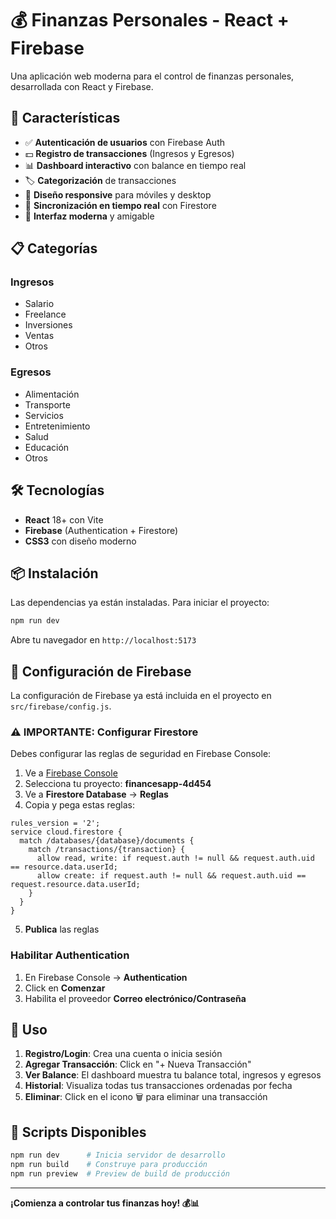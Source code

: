 # 💰 Finanzas Personales - React + Firebase

Una aplicación web moderna para el control de finanzas personales, desarrollada con React y Firebase.

## 🚀 Características

- ✅ **Autenticación de usuarios** con Firebase Auth
- 💵 **Registro de transacciones** (Ingresos y Egresos)
- 📊 **Dashboard interactivo** con balance en tiempo real
- 🏷️ **Categorización** de transacciones
- 📱 **Diseño responsive** para móviles y desktop
- 🔄 **Sincronización en tiempo real** con Firestore
- 🎨 **Interfaz moderna** y amigable

## 📋 Categorías

### Ingresos
- Salario
- Freelance
- Inversiones
- Ventas
- Otros

### Egresos
- Alimentación
- Transporte
- Servicios
- Entretenimiento
- Salud
- Educación
- Otros

## 🛠️ Tecnologías

- **React** 18+ con Vite
- **Firebase** (Authentication + Firestore)
- **CSS3** con diseño moderno

## 📦 Instalación

Las dependencias ya están instaladas. Para iniciar el proyecto:

```bash
npm run dev
```

Abre tu navegador en `http://localhost:5173`

## 🔧 Configuración de Firebase

La configuración de Firebase ya está incluida en el proyecto en `src/firebase/config.js`.

### ⚠️ IMPORTANTE: Configurar Firestore

Debes configurar las reglas de seguridad en Firebase Console:

1. Ve a [Firebase Console](https://console.firebase.google.com/)
2. Selecciona tu proyecto: **financesapp-4d454**
3. Ve a **Firestore Database** → **Reglas**
4. Copia y pega estas reglas:

```
rules_version = '2';
service cloud.firestore {
  match /databases/{database}/documents {
    match /transactions/{transaction} {
      allow read, write: if request.auth != null && request.auth.uid == resource.data.userId;
      allow create: if request.auth != null && request.auth.uid == request.resource.data.userId;
    }
  }
}
```

5. **Publica** las reglas

### Habilitar Authentication

1. En Firebase Console → **Authentication**
2. Click en **Comenzar**
3. Habilita el proveedor **Correo electrónico/Contraseña**

## 📱 Uso

1. **Registro/Login**: Crea una cuenta o inicia sesión
2. **Agregar Transacción**: Click en "+ Nueva Transacción"
3. **Ver Balance**: El dashboard muestra tu balance total, ingresos y egresos
4. **Historial**: Visualiza todas tus transacciones ordenadas por fecha
5. **Eliminar**: Click en el icono 🗑️ para eliminar una transacción

## 🚀 Scripts Disponibles

```bash
npm run dev      # Inicia servidor de desarrollo
npm run build    # Construye para producción
npm run preview  # Preview de build de producción
```

---

**¡Comienza a controlar tus finanzas hoy! 💰📊**

